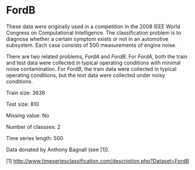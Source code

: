 # FordB

These data were originally used in a competition in the 2008 IEEE World Congress on Computational Intelligence. The classification problem is to diagnose whether a certain symptom exists or not in an automotive subsystem. Each case consists of 500 measurements of engine noise. 

There are two related problems, *FordA* and *FordB*. For *FordA*, both the train and test data were collected in typical operating conditions with minimal noise contamination. For *FordB*, the train data were collected in typical operating conditions, but the test data were collected under noisy conditions.

Train size: 3636

Test size: 810

Missing value: No

Number of classses: 2

Time series length: 500

Data donated by Anthony Bagnall (see [1]).

[1] http://www.timeseriesclassification.com/description.php?Dataset=FordB